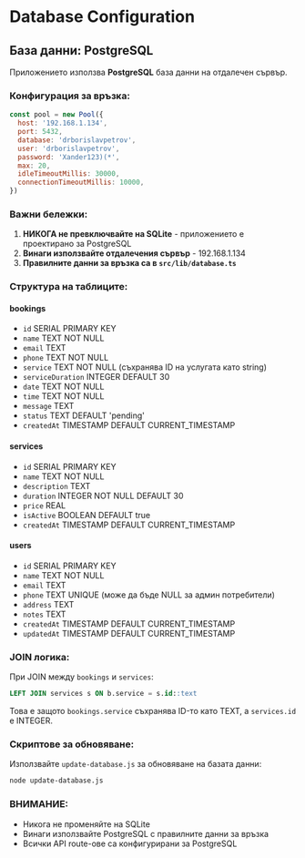 # Database Configuration

## База данни: PostgreSQL

Приложението използва **PostgreSQL** база данни на отдалечен сървър.

### Конфигурация за връзка:

```javascript
const pool = new Pool({
  host: '192.168.1.134',
  port: 5432,
  database: 'drborislavpetrov',
  user: 'drborislavpetrov',
  password: 'Xander123)(*',
  max: 20,
  idleTimeoutMillis: 30000,
  connectionTimeoutMillis: 10000,
})
```

### Важни бележки:

1. **НИКОГА не превключвайте на SQLite** - приложението е проектирано за PostgreSQL
2. **Винаги използвайте отдалечения сървър** - 192.168.1.134
3. **Правилните данни за връзка са в `src/lib/database.ts`**

### Структура на таблиците:

#### bookings
- `id` SERIAL PRIMARY KEY
- `name` TEXT NOT NULL
- `email` TEXT
- `phone` TEXT NOT NULL
- `service` TEXT NOT NULL (съхранява ID на услугата като string)
- `serviceDuration` INTEGER DEFAULT 30
- `date` TEXT NOT NULL
- `time` TEXT NOT NULL
- `message` TEXT
- `status` TEXT DEFAULT 'pending'
- `createdAt` TIMESTAMP DEFAULT CURRENT_TIMESTAMP

#### services
- `id` SERIAL PRIMARY KEY
- `name` TEXT NOT NULL
- `description` TEXT
- `duration` INTEGER NOT NULL DEFAULT 30
- `price` REAL
- `isActive` BOOLEAN DEFAULT true
- `createdAt` TIMESTAMP DEFAULT CURRENT_TIMESTAMP

#### users
- `id` SERIAL PRIMARY KEY
- `name` TEXT NOT NULL
- `email` TEXT
- `phone` TEXT UNIQUE (може да бъде NULL за админ потребители)
- `address` TEXT
- `notes` TEXT
- `createdAt` TIMESTAMP DEFAULT CURRENT_TIMESTAMP
- `updatedAt` TIMESTAMP DEFAULT CURRENT_TIMESTAMP

### JOIN логика:

При JOIN между `bookings` и `services`:
```sql
LEFT JOIN services s ON b.service = s.id::text
```

Това е защото `bookings.service` съхранява ID-то като TEXT, а `services.id` е INTEGER.

### Скриптове за обновяване:

Използвайте `update-database.js` за обновяване на базата данни:
```bash
node update-database.js
```

### ВНИМАНИЕ:
- Никога не променяйте на SQLite
- Винаги използвайте PostgreSQL с правилните данни за връзка
- Всички API route-ове са конфигурирани за PostgreSQL 